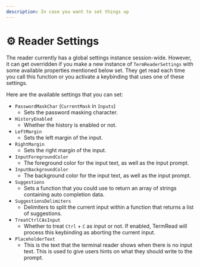 ```yaml
---
description: In case you want to set things up
---
```


# ⚙ Reader Settings

The reader currently has a global settings instance session-wide. However, it can get overridden if you make a new instance of `TermReaderSettings` with some available properties mentioned below set. They get read each time you call this function or you activate a keybinding that uses one of these settings.

Here are the available settings that you can set:

* `PasswordMaskChar` (`CurrentMask` in `Inputs`)
  * Sets the password masking character.
* `HistoryEnabled`
  * Whether the history is enabled or not.
* `LeftMargin`
  * Sets the left margin of the input.
* `RightMargin`
  * Sets the right margin of the input.
* `InputForegroundColor`
  * The foreground color for the input text, as well as the input prompt.
* `InputBackgroundColor`
  * The background color for the input text, as well as the input prompt.
* `Suggestions`
  * Sets a function that you could use to return an array of strings containing auto completion data.
* `SuggestionsDelimiters`
  * Delimiters to split the current input within a function that returns a list of suggestions.
* `TreatCtrlCAsInput`
  * Whether to treat `Ctrl` + `C` as input or not. If enabled, TermRead will process this keybinding as aborting the current input.
* `PlaceholderText`
  * This is the text that the terminal reader shows when there is no input text. This is used to give users hints on what they should write to the prompt.
